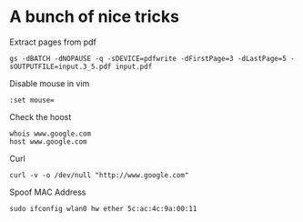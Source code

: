 # A bunch of nice tricks

Extract pages from pdf

    gs -dBATCH -dNOPAUSE -q -sDEVICE=pdfwrite -dFirstPage=3 -dLastPage=5 -sOUTPUTFILE=input.3_5.pdf input.pdf

Disable mouse in vim
    
    :set mouse=

Check the hoost

    whois www.google.com
    host www.google.com

Curl

    curl -v -o /dev/null "http://www.google.com"

Spoof MAC Address

    sudo ifconfig wlan0 hw ether 5c:ac:4c:9a:00:11


